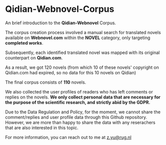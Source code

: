 # Qidian-Webnovel-Corpus

An brief introduction to the **Qidian-Webnovel** Corpus.

The corpus creation process involved a manual search for translated novels available on **Webnovel.com** within the **NOVEL** category, only targeting **completed works**.

Subsequently, each identified translated novel was mapped with its original counterpart on **Qidian.com**. 

As a result, we got 120 novels (from which 10 of these novels' copyright on Qidian.com had expired, so no data for this 10 novels on Qidian) 

The final corpus consists of **110** novels. 

We also collected the user profiles of readers who has left comments or replies on the novels. 
**We only collect personal data that are necessary for the purpose of the scientific research, and strictly abid by the GDPR.**

Due to the Data Regulation and Policy, for the moment, we cannot share the comment/replies and user profile data through this Github repository. However, we are more than happy to share the data with any reserachers that are also interested in this topic.

For more information, you can reach out to me at z.yu@rug.nl




